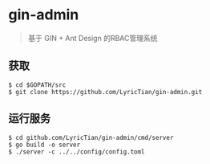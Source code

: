 # gin-admin

> 基于 GIN + Ant Design 的RBAC管理系统

## 获取

```
$ cd $GOPATH/src
$ git clone https://github.com/LyricTian/gin-admin.git
```

## 运行服务

```
$ cd github.com/LyricTian/gin-admin/cmd/server
$ go build -o server
$ ./server -c ../../config/config.toml
```